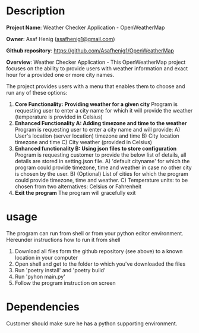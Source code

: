 # Description

**Project Name**:      Weather Checker Application - OpenWeatherMap

**Owner**:             Asaf Henig (asafhenig1@gmail.com)

**Github repository**: https://github.com/Asafhenig1/OpenWeatherMap

**Overview**: Weather Checker Application - This OpenWeatherMap project focuses on the ability to provide users 
with weather information and exact hour for a provided one or more city names.


The project provides users with a menu that enables them to choose and run any of these options: 
1) **Core Functionality: Providing weather for a given city**
   Program is requesting user to enter a city name for which it will provide the weather (temperature is provided in Celsius)
2) **Enhanced Functionality A: Adding timezone and time to  the weather**
   Program is requesting user to enter a city name and will provide:
   A) User's location (server location) timezone and time
   B) City location timezone and time
   C) City weather (provided in Celsius)
3) **Enhanced functionality B: Using json files to store configuration**
   Program is requesting customer to provide the below list of details, all details are stored in setting.json file.
   A) 'default cityname' for which the program could provide timezone, time and weather in case no other city is chosen by the user.
   B) (Optional) List of cities for which the program could provide timezone, time and weather. 
   C) Temperature units: to be chosen from two alternatives: Celsius or Fahrenheit
4) **Exit the program**
   The program will gracefully exit

# usage
The program can run from shell or from your python editor environment.
Hereunder instructions how to run it from shell

1) Download all files form the github repository (see above) to a known location in your computer
2) Open shell and get to the folder to which you've downloaded the files
3) Run 'poetry install' and 'poetry build'
4) Run 'pyhon main.py'
5) Follow the program instruction on screen 

# Dependencies
Customer should make sure he has a python supporting environment.
